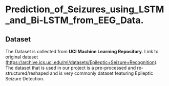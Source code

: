 # Prediction_of_Seizures_using_LSTM_and_Bi-LSTM_from_EEG_Data.
## Dataset 
The Dataset is collected from **UCI Machine Learning Repository**.
Link to original dataset (https://archive.ics.uci.edu/ml/datasets/Epileptic+Seizure+Recognition).<br>
The dataset that is used in our project is a pre-processed and re-structured/reshaped and is very commonly dataset featuring Epileptic Seizure Detection.

